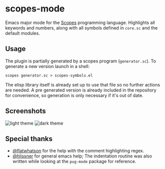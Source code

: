 # scopes-mode
Emacs major mode for the [Scopes](http://scopes.rocks/) programming language.
Highlights all keywords and numbers, along with all symbols defined in
`core.sc` and the default modules.

## Usage
The plugin is partially generated by a scopes program (`generator.sc`). To generate a new
version launch in a shell:

`scopes generator.sc > scopes-symbols.el`

The elisp library itself is already set up to use that file so no further
actions are needed. A pre generated version is already included in the
repository for convenience, so generation is only necessary if it's out of date.

## Screenshots
![light theme](https://cdn.discordapp.com/attachments/329404808643608586/644291595944067072/unknown.png)
![dark theme](https://cdn.discordapp.com/attachments/329404808643608586/644289540730912801/unknown.png)

## Special thanks

- [@flatwhatson](https://github.com/flatwhatson) for the help with the comment highlighting regex.
- [@hlissner](https://github.com/hlissner) for general emacs help; The indentation routine was also written
  while looking at the `pug-mode` package for reference.
